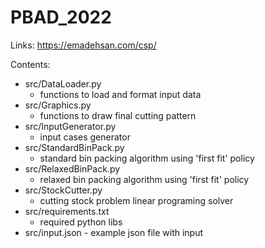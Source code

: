 # PBAD_2022

Links:
https://emadehsan.com/csp/


Contents:
- src/DataLoader.py 
  -  functions to load and format input data
- src/Graphics.py 
  - functions to draw final cutting pattern
- src/InputGenerator.py 
  - input cases generator
- src/StandardBinPack.py 
  - standard bin packing algorithm using 'first fit' policy
- src/RelaxedBinPack.py 
  - relaxed bin packing algorithm using 'first fit' policy 
- src/StockCutter.py 
  - cutting stock problem linear programing solver
- src/requirements.txt 
  - required python libs
- src/input.json - example json file with input